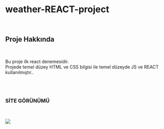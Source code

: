 
<h1>  weather-REACT-project </h1> </br>

<h2> Proje Hakkında </h2> </br>
<p> Bu proje ilk react denemesidir. </br>
Projede temel düzey HTML ve CSS bilgisi ile temel düzeyde JS ve REACT kullanılmıştır.. </p> </br> </br>

<h3> SİTE GÖRÜNÜMÜ </h3> </br>

![](https://github.com/MFKORKMAZ42/weather-REACT-project/blob/master/gifweather.gif)
